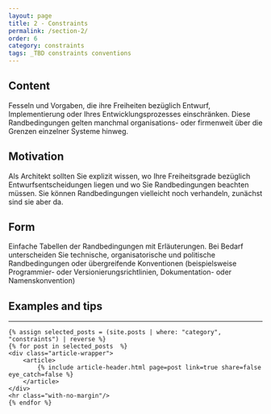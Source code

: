```yaml
---
layout: page
title: 2 - Constraints
permalink: /section-2/
order: 6
category: constraints
tags: _TBD constraints conventions
---
```


## Content
Fesseln und Vorgaben, die ihre Freiheiten bezüglich Entwurf, Implementierung oder Ihres Entwicklungsprozesses einschränken. Diese Randbedingungen gelten manchmal organisations- oder firmenweit über die Grenzen einzelner Systeme hinweg.

## Motivation
Als Architekt sollten Sie explizit wissen, wo Ihre Freiheitsgrade bezüglich Entwurfsentscheidungen liegen und wo Sie Randbedingungen beachten müssen.
Sie können Randbedingungen vielleicht noch verhandeln, zunächst sind sie aber da.

## Form
Einfache Tabellen der Randbedingungen mit Erläuterungen. Bei Bedarf unterscheiden Sie technische, organisatorische und politische Randbedingungen oder übergreifende Konventionen (beispielsweise Programmier- oder Versionierungsrichtlinien, Dokumentation- oder Namenskonvention)


## Examples and tips

<div id="search-results">
    <hr id="first-hr" class="with-no-margin"/>

    {% assign selected_posts = (site.posts | where: "category", "constraints") | reverse %}
    {% for post in selected_posts  %}
    <div class="article-wrapper">
        <article>
            {% include article-header.html page=post link=true share=false eye_catch=false %}
        </article>
    </div>
    <hr class="with-no-margin"/>
    {% endfor %}
</div>
